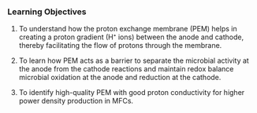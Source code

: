 ### Learning Objectives

1.	To understand how the proton exchange membrane (PEM) helps in creating a proton gradient (H⁺ ions) between the anode and cathode, thereby facilitating the flow of protons through the membrane.

2.	To learn how PEM acts as a barrier to separate the microbial activity at the anode from the cathode reactions and maintain redox balance microbial oxidation at the anode and reduction at the cathode.

3.	To identify high-quality PEM with good proton conductivity for higher power density production in MFCs. 
